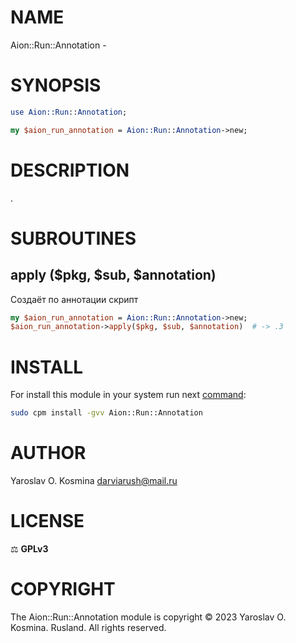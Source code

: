 # NAME

Aion::Run::Annotation - 

# SYNOPSIS

```perl
use Aion::Run::Annotation;

my $aion_run_annotation = Aion::Run::Annotation->new;
```

# DESCRIPTION

.

# SUBROUTINES

## apply ($pkg, $sub, $annotation)

Создаёт по аннотации скрипт

```perl
my $aion_run_annotation = Aion::Run::Annotation->new;
$aion_run_annotation->apply($pkg, $sub, $annotation)  # -> .3
```

# INSTALL

For install this module in your system run next [command](https://metacpan.org/pod/App::cpm):

```sh
sudo cpm install -gvv Aion::Run::Annotation
```

# AUTHOR

Yaroslav O. Kosmina [darviarush@mail.ru](mailto:darviarush@mail.ru)

# LICENSE

⚖ **GPLv3**

# COPYRIGHT

The Aion::Run::Annotation module is copyright © 2023 Yaroslav O. Kosmina. Rusland. All rights reserved.
